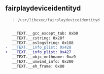 ## fairplaydeviceidentityd

> `/usr/libexec/fairplaydeviceidentityd`

```diff

   __TEXT.__gcc_except_tab: 0xb0
   __TEXT.__cstring: 0x28f
   __TEXT.__oslogstring: 0x188
-  __TEXT.__info_plist: 0x428
+  __TEXT.__info_plist: 0x427
   __TEXT.__objc_methname: 0xa9
   __TEXT.__unwind_info: 0x200
   __TEXT.__eh_frame: 0x88

```
